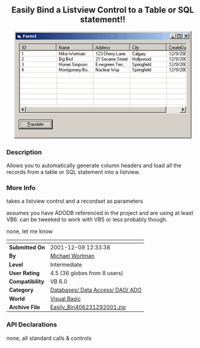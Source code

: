 ﻿<div align="center">

## Easily Bind a Listview Control to a Table or SQL statement\!\!

<img src="PIC20011291450478579.gif">
</div>

### Description

Allows you to automatically generate column headers and load all the records from a table or SQL statement into a listview.
 
### More Info
 
takes a listview control and a recordset as parameters

assumes you have ADODB referenced in the project and are using at least VB6. can be tweeked to work with VB5 or less probably though.

none, let me know


<span>             |<span>
---                |---
**Submitted On**   |2001-12-09 12:33:38
**By**             |[Michael Wortman](https://github.com/Planet-Source-Code/PSCIndex/blob/master/ByAuthor/michael-wortman.md)
**Level**          |Intermediate
**User Rating**    |4.5 (36 globes from 8 users)
**Compatibility**  |VB 6\.0
**Category**       |[Databases/ Data Access/ DAO/ ADO](https://github.com/Planet-Source-Code/PSCIndex/blob/master/ByCategory/databases-data-access-dao-ado__1-6.md)
**World**          |[Visual Basic](https://github.com/Planet-Source-Code/PSCIndex/blob/master/ByWorld/visual-basic.md)
**Archive File**   |[Easily\_Bin406231292001\.zip](https://github.com/Planet-Source-Code/michael-wortman-easily-bind-a-listview-control-to-a-table-or-sql-statement__1-29620/archive/master.zip)

### API Declarations

none, all standard calls & controls






